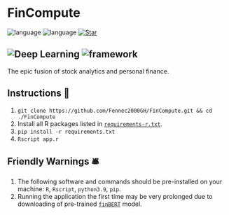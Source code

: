 # FinCompute

![language](https://img.shields.io/badge/language-R-blue?style=plastic&logo=appveyor)
![language](https://img.shields.io/badge/language-python3.9-yellow?style=plastic&logo=appveyor)
[![Star](https://img.shields.io/github/stars/Fennec2000GH/FinCompute.svg?logo=github&style=social)](https://gitHub.com/Fennec2000GH/FinCompute)

![Deep Learning](https://img.shields.io/badge/Deep%20Learning-finBERT-green?style=for-the-badge&logo=appveyor)
![framework](https://img.shields.io/badge/framework-R%20Shiny-darkcyan?style=for-the-badge&logo=appveyor)
----------------------------------------------------------------------------------------------------

The epic fusion of stock analytics and personal finance.

## Instructions 📝
1. `git clone https://github.com/Fennec2000GH/FinCompute.git && cd ./FinCompute`
2. Install all R packages listed in [`requirements-r.txt`](https://raw.githubusercontent.com/Fennec2000GH/FinCompute/main/requirements-r.txt).
3. `pip install -r requirements.txt`
4. `Rscript app.r`

## Friendly Warnings 🛎️
1. The following software and commands should be pre-installed on your machine: `R`, `Rscript`, `python3.9`, `pip`.
2. Running the application the first time may be very prolonged due to downloading of pre-trained [`finBERT`](https://huggingface.co/ProsusAI/finbert) model.
